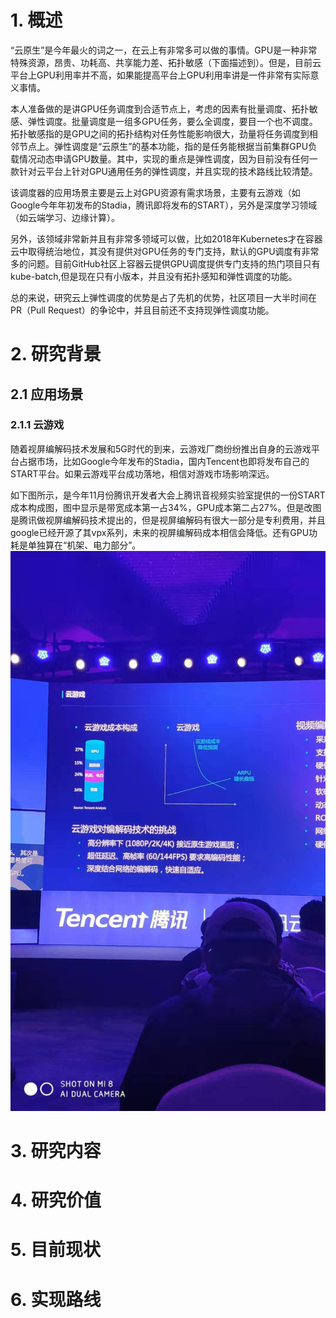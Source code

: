 # 1. 概述
“云原生”是今年最火的词之一，在云上有非常多可以做的事情。GPU是一种非常特殊资源，昂贵、功耗高、共享能力差、拓扑敏感（下面描述到）。但是，目前云平台上GPU利用率并不高，如果能提高平台上GPU利用率讲是一件非常有实际意义事情。

本人准备做的是讲GPU任务调度到合适节点上，考虑的因素有批量调度、拓扑敏感、弹性调度。批量调度是一组多GPU任务，要么全调度，要目一个也不调度。拓扑敏感指的是GPU之间的拓扑结构对任务性能影响很大，劲量将任务调度到相邻节点上。弹性调度是“云原生”的基本功能，指的是任务能根据当前集群GPU负载情况动态申请GPU数量。其中，实现的重点是弹性调度，因为目前没有任何一款针对云平台上针对GPU通用任务的弹性调度，并且实现的技术路线比较清楚。

该调度器的应用场景主要是云上对GPU资源有需求场景，主要有云游戏（如Google今年年初发布的Stadia，腾讯即将发布的START），另外是深度学习领域（如云端学习、边缘计算）。

另外，该领域非常新并且有非常多领域可以做，比如2018年Kubernetes才在容器云中取得统治地位，其没有提供对GPU任务的专门支持，默认的GPU调度有非常多的问题。目前GitHub社区上容器云提供GPU调度提供专门支持的热门项目只有kube-batch,但是现在只有小版本，并且没有拓扑感知和弹性调度的功能。

总的来说，研究云上弹性调度的优势是占了先机的优势，社区项目一大半时间在PR（Pull Request）的争论中，并且目前还不支持现弹性调度功能。

# 2. 研究背景
## 2.1 应用场景
### 2.1.1 云游戏
随着视屏编解码技术发展和5G时代的到来，云游戏厂商纷纷推出自身的云游戏平台占据市场，比如Google今年发布的Stadia，国内Tencent也即将发布自己的START平台。如果云游戏平台成功落地，相信对游戏市场影响深远。

如下图所示，是今年11月份腾讯开发者大会上腾讯音视频实验室提供的一份START成本构成图，图中显示是带宽成本第一占34%，GPU成本第二占27%。但是改图是腾讯做视屏编解码技术提出的，但是视屏编解码有很大一部分是专利费用，并且google已经开源了其vpx系列，未来的视屏编解码成本相信会降低。还有GPU功耗是单独算在“机架、电力部分”。
![](images/2019-11-20-10-19-19.png)
# 3. 研究内容
# 4. 研究价值
# 5. 目前现状
# 6. 实现路线